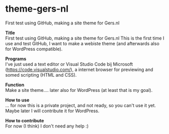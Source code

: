 # theme-gers-nl<br>
First test using GitHub, making a site theme for Gers.nl

**Title**<br>
First test using GitHub, making a site theme for Gers.nl
This is the first time I use and test GitHub, I want to make a webiste theme (and afterwards also for WordPress compatible).

**Programs**<br>
I've just used a text editor or Visual Studio Code bij Microsoft (https://code.visualstudio.com/), a internet browser for previewing and somed scripting (HTML and CSS).

**Function**<br>
Make a site theme.... later also for WordPress (at least that is my goal).

**How to use**<br>
... for now this is a private project, and not ready, so you can't use it yet. Maybe later I will contribute it for WordPress.

**How to contribute**<br>
For now (I think) I don't need any help :)
